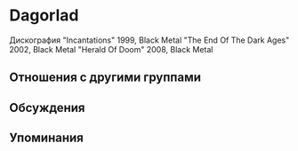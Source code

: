 # Dagorlad

Дискография
"Incantations" 1999, Black Metal
"The End Of The Dark Ages" 2002, Black Metal
"Herald Of Doom" 2008, Black Metal

## Отношения с другими группами


## Обсуждения


## Упоминания


